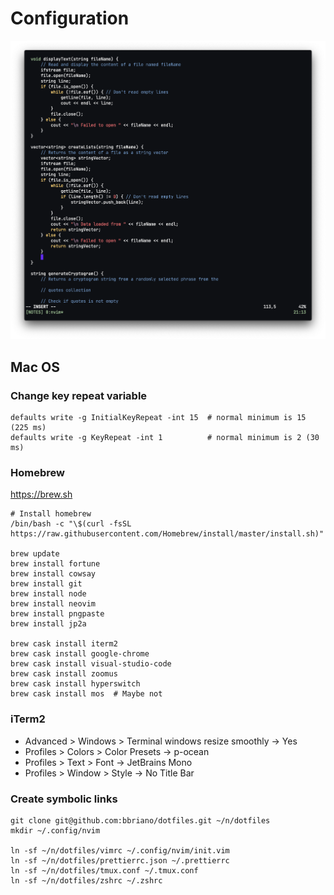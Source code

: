 # Configuration

![](img/vim-sept-2020-3.png)

## Mac OS

### Change key repeat variable

```shell
defaults write -g InitialKeyRepeat -int 15  # normal minimum is 15 (225 ms)
defaults write -g KeyRepeat -int 1          # normal minimum is 2 (30 ms)
```

### Homebrew

<https://brew.sh>

```shell
# Install homebrew
/bin/bash -c "\$(curl -fsSL https://raw.githubusercontent.com/Homebrew/install/master/install.sh)"

brew update
brew install fortune
brew install cowsay
brew install git
brew install node
brew install neovim
brew install pngpaste
brew install jp2a

brew cask install iterm2
brew cask install google-chrome
brew cask install visual-studio-code
brew cask install zoomus
brew cask install hyperswitch
brew cask install mos  # Maybe not
```

### iTerm2

- Advanced > Windows > Terminal windows resize smoothly -> Yes
- Profiles > Colors > Color Presets -> p-ocean
- Profiles > Text > Font -> JetBrains Mono
- Profiles > Window > Style -> No Title Bar

### Create symbolic links

```shell
git clone git@github.com:bbriano/dotfiles.git ~/n/dotfiles
mkdir ~/.config/nvim

ln -sf ~/n/dotfiles/vimrc ~/.config/nvim/init.vim
ln -sf ~/n/dotfiles/prettierrc.json ~/.prettierrc
ln -sf ~/n/dotfiles/tmux.conf ~/.tmux.conf
ln -sf ~/n/dotfiles/zshrc ~/.zshrc
```
